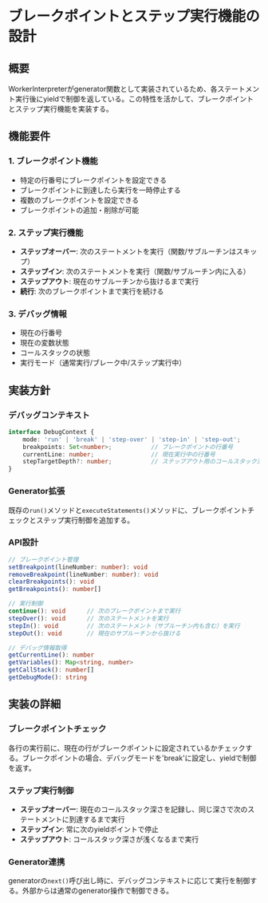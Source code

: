 # ブレークポイントとステップ実行機能の設計

## 概要

WorkerInterpreterがgenerator関数として実装されているため、各ステートメント実行後にyieldで制御を返している。この特性を活かして、ブレークポイントとステップ実行機能を実装する。

## 機能要件

### 1. ブレークポイント機能
- 特定の行番号にブレークポイントを設定できる
- ブレークポイントに到達したら実行を一時停止する
- 複数のブレークポイントを設定できる
- ブレークポイントの追加・削除が可能

### 2. ステップ実行機能
- **ステップオーバー**: 次のステートメントを実行（関数/サブルーチンはスキップ）
- **ステップイン**: 次のステートメントを実行（関数/サブルーチン内に入る）
- **ステップアウト**: 現在のサブルーチンから抜けるまで実行
- **続行**: 次のブレークポイントまで実行を続ける

### 3. デバッグ情報
- 現在の行番号
- 現在の変数状態
- コールスタックの状態
- 実行モード（通常実行/ブレーク中/ステップ実行中）

## 実装方針

### デバッグコンテキスト

```typescript
interface DebugContext {
    mode: 'run' | 'break' | 'step-over' | 'step-in' | 'step-out';
    breakpoints: Set<number>;           // ブレークポイントの行番号
    currentLine: number;                // 現在実行中の行番号
    stepTargetDepth?: number;           // ステップアウト用のコールスタック深さ
}
```

### Generator拡張

既存の`run()`メソッドと`executeStatements()`メソッドに、ブレークポイントチェックとステップ実行制御を追加する。

### API設計

```typescript
// ブレークポイント管理
setBreakpoint(lineNumber: number): void
removeBreakpoint(lineNumber: number): void
clearBreakpoints(): void
getBreakpoints(): number[]

// 実行制御
continue(): void      // 次のブレークポイントまで実行
stepOver(): void      // 次のステートメントを実行
stepIn(): void        // 次のステートメント（サブルーチン内も含む）を実行
stepOut(): void       // 現在のサブルーチンから抜ける

// デバッグ情報取得
getCurrentLine(): number
getVariables(): Map<string, number>
getCallStack(): number[]
getDebugMode(): string
```

## 実装の詳細

### ブレークポイントチェック

各行の実行前に、現在の行がブレークポイントに設定されているかチェックする。ブレークポイントの場合、デバッグモードを'break'に設定し、yieldで制御を返す。

### ステップ実行制御

- **ステップオーバー**: 現在のコールスタック深さを記録し、同じ深さで次のステートメントに到達するまで実行
- **ステップイン**: 常に次のyieldポイントで停止
- **ステップアウト**: コールスタック深さが浅くなるまで実行

### Generator連携

generatorの`next()`呼び出し時に、デバッグコンテキストに応じて実行を制御する。外部からは通常のgenerator操作で制御できる。
